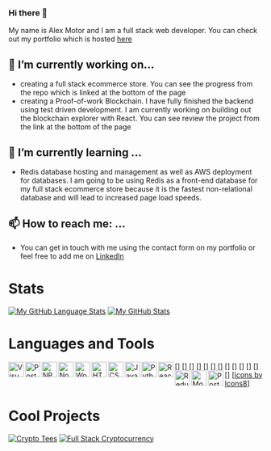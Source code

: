 ### Hi there 👋

My name is Alex Motor and I am a full stack web developer. You can check out my portfolio which is hosted [here](https://portfolio-86140.web.app/)

## 🔭 I’m currently working on...
- creating a full stack ecommerce store. You can see the progress from the repo which is linked at the bottom of the page
- creating a Proof-of-work Blockchain. I have fully finished the backend using test driven development. 
I am currently working on building 
out the blockchain explorer with React. You can see review the project from the link at the 
bottom of the page

## 🌱 I’m currently learning ...
- Redis database hosting and management as well as AWS deployment for databases. I am going to be using Redis as a front-end database for my full stack ecommerce store because it is the fastest non-relational database and will lead to increased page load speeds. 

 ## 📫 How to reach me: ...
 - You can get in touch with me using the contact form on my portfolio or feel free to 
 add me on [LinkedIn](https://www.linkedin.com/in/alex-motor-324b9792/)
 
 
# Stats
[![My GitHub Language Stats](https://github-readme-stats.vercel.app/api/top-langs/?username=amotor-AM&langs_count=5&theme=gotham&layout=compact)]()
[![My GitHub Stats](https://github-readme-stats.vercel.app/api/?username=amotor-AM&count_private=true&theme=gotham&showicons=true&hide=issues)]()

# Languages and Tools
[<img align="left" alt="Visual Studio Code" width="30px" src="https://img.icons8.com/color/48/000000/visual-studio-code-2019.png" />]
[<img align="left" alt="Postman" width="30px" src="https://img.icons8.com/dusk/64/000000/postman-api.png" />]
[<img align="left" alt="NPM" width="30px" src="https://img.icons8.com/windows/32/000000/npm.png" />]
[<img align="left" alt="Node" width="30px" src="https://img.icons8.com/windows/32/000000/node-js.png" />]
[<img img align="left" alt="Wordpress" width="30px" src="https://img.icons8.com/ios/50/000000/wordpress--v2.png"/>]
[<img align="left" alt="HTML5" width="30px" src="https://img.icons8.com/color/48/000000/html-filetype--v2.png" />]
[<img align="left" alt="CSS 3" width="30px" src="https://img.icons8.com/ios/50/000000/css.png" />]
[<img align="left" alt="JavaScript" width="30px" src="https://img.icons8.com/color/48/000000/javascript--v2.png" />]
[<img align="left" alt="Python" width="30px" src="https://img.icons8.com/ios/50/000000/python--v2.png" />]
[<img align="left" alt="React" width="30px" src="https://img.icons8.com/ultraviolet/40/000000/react--v2.png" />]
[<img align="left" alt="Redux" width="30px" src="https://img.icons8.com/color/48/000000/redux.png" />]
[<img align="left" alt="MongoDB" width="30px" src="https://img.icons8.com/color/48/000000/mongodb.png" />]
[<img align="left" alt="Postgres" width="30px" src="https://img.icons8.com/color/48/000000/postgreesql.png" />]
[<a href="https://icons8.com">icons by Icons8</a>]


# Cool Projects
[![Crypto Tees](https://github-readme-stats.vercel.app/api/pin/?username=amotor-AM&repo=crypto-tees)](https://github.com/amotor-AM/crypto-tees)
[![Full Stack Cryptocurrency](https://github-readme-stats.vercel.app/api/pin/?username=amotor-AM&repo=Full-Stack-Cryptocurrency)](https://github.com/amotor-AM/Full-Stack-Cryptocurrency)


<!--
**amotor-AM/amotor-AM** is a ✨ _special_ ✨ repository because its `README.md` (this file) appears on your GitHub profile.

Here are some ideas to get you started:

- 🔭 I’m currently working on ...
- 🌱 I’m currently learning ...
- 👯 I’m looking to collaborate on ...
- 🤔 I’m looking for help with ...
- 💬 Ask me about ...
- 📫 How to reach me: ...
- 😄 Pronouns: ...
- ⚡ Fun fact: ...
-->
